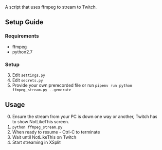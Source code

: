 A script that uses ffmpeg to stream to Twitch.

## Setup Guide
### Requirements
* ffmpeg
* python2.7

### Setup
3. Edit `settings.py`
4. Edit `secrets.py`
5. Provide your own prerecorded file or run `pipenv run python ffmpeg_stream.py --generate`

## Usage
0. Ensure the stream from your PC is down one way or another, Twitch has to show NotLikeThis screen.
1. `python ffmpeg_stream.py`
2. When ready to resume - Ctrl-C to terminate
3. Wait until NotLikeThis on Twitch
4. Start streaming in XSplit

